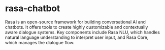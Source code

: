 # rasa-chatbot
Rasa is an open-source framework for building conversational AI and chatbots. It offers tools to create highly customizable and contextually aware dialogue systems. Key components include Rasa NLU, which handles natural language understanding to interpret user input, and Rasa Core, which manages the dialogue flow.
